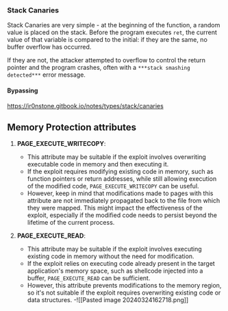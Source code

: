 ### Stack Canaries

Stack Canaries are very simple - at the beginning of the function, a random value is placed on the stack. Before the program executes `ret`, the current value of that variable is compared to the initial: if they are the same, no buffer overflow has occurred.

If they are not, the attacker attempted to overflow to control the return pointer and the program crashes, often with a `***stack smashing detected***` error message.
#### Bypassing
https://ir0nstone.gitbook.io/notes/types/stack/canaries

## Memory Protection attributes

1. **PAGE_EXECUTE_WRITECOPY**:
    
    - This attribute may be suitable if the exploit involves overwriting executable code in memory and then executing it.
    - If the exploit requires modifying existing code in memory, such as function pointers or return addresses, while still allowing execution of the modified code, `PAGE_EXECUTE_WRITECOPY` can be useful.
    - However, keep in mind that modifications made to pages with this attribute are not immediately propagated back to the file from which they were mapped. This might impact the effectiveness of the exploit, especially if the modified code needs to persist beyond the lifetime of the current process.
2. **PAGE_EXECUTE_READ**:
    
    - This attribute may be suitable if the exploit involves executing existing code in memory without the need for modification.
    - If the exploit relies on executing code already present in the target application's memory space, such as shellcode injected into a buffer, `PAGE_EXECUTE_READ` can be sufficient.
    - However, this attribute prevents modifications to the memory region, so it's not suitable if the exploit requires overwriting existing code or data structures.
-![[Pasted image 20240324162718.png]]